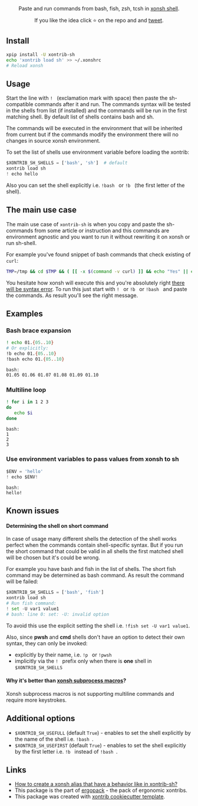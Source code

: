 <p align="center">  
Paste and run commands from bash, fish, zsh, tcsh in <a href="https://xon.sh">xonsh shell</a>.
</p>

<p align="center">  
If you like the idea click ⭐ on the repo and and <a href="https://twitter.com/intent/tweet?text=Nice%20xontrib%20for%20the%20xonsh%20shell!&url=https://github.com/anki-code/xontrib-sh" target="_blank">tweet</a>.
</p>


## Install
```bash
xpip install -U xontrib-sh
echo 'xontrib load sh' >> ~/.xonshrc
# Reload xonsh
```

## Usage

Start the line with `! ` (exclamation mark with space) then paste the sh-compatible commands after it and run. 
The commands syntax will be tested in the shells from list (if installed) and the commands will be run in 
the first matching shell. By default list of shells contains bash and sh. 

The commands will be executed in the environment that will be inherited from current but if the commands modify 
the environment there will no changes in source xonsh environment.

To set the list of shells use environment variable before loading the xontrib:
```python
$XONTRIB_SH_SHELLS = ['bash', 'sh']  # default
xontrib load sh
! echo hello
```

Also you can set the shell explicitly i.e. `!bash ` or `!b ` (the first letter of the shell).

## The main use case

The main use case of `xontrib-sh` is when you copy and paste the sh-commands from some article or instruction 
and this commands are environment agnostic and you want to run it without rewriting it on xonsh or run sh-shell. 

For example you've found snippet of bash commands that check existing of `curl`:
```bash
TMP=/tmp && cd $TMP && ( [[ -x $(command -v curl) ]] && echo "Yes" || echo "No" )  
```

You hesitate how xonsh will execute this and you're absolutely right [there will be syntax error](https://github.com/anki-code/xonsh-cheatsheet/blob/main/README.md#three-most-frequent-things-that-newcomers-missed). 
To run this just start with `! ` or `!b ` or `!bash ` and paste the commands. As result you'll see the right message.

## Examples

### Bash brace expansion
```bash
! echo 01.{05..10}
# Or explicitly:
!b echo 01.{05..10}
!bash echo 01.{05..10}
``` 
```
bash:
01.05 01.06 01.07 01.08 01.09 01.10
```

### Multiline loop
```bash
! for i in 1 2 3
do
   echo $i
done
```
```
bash:
1
2
3
```

### Use environment variables to pass values from xonsh to sh
```python
$ENV = 'hello'
! echo $ENV!
```
```
bash:
hello!
```

## Known issues

#### Determining the shell on short command

In case of usage many different shells the detection of the shell works perfect when the commands contain shell-specific syntax.
But if you run the short command that could be valid in all shells the first matched shell will be chosen but it's could be wrong. 
 
For example you have bash and fish in the list of shells. The short fish command may be determined as bash command.
As result the command will be failed:
```python
$XONTRIB_SH_SHELLS = ['bash', 'fish']
xontrib load sh
# Run fish command:
! set -U var1 value1
# bash: line 0: set: -U: invalid option
```
To avoid this use the explicit setting the shell i.e. `!fish set -U var1 value1`.

Also, since __pwsh__ and __cmd__ shells don't have an option to detect their own syntax, they can only be invoked:

  - explicitly by their name, i.e. `!p ` or `!pwsh `
  - implicitly via the `! ` prefix only when there is __one__ shell in `$XONTRIB_SH_SHELLS`

#### Why it's better than [xonsh subprocess macros](https://xon.sh/tutorial_macros.html#subprocess-macros)?

Xonsh subprocess macros is not supporting multiline commands and require more keystrokes.

## Additional options

* `$XONTRIB_SH_USEFULL` (default `True`) - enables to set the shell explicitly by the name of the shell i.e. `!bash `.
* `$XONTRIB_SH_USEFIRST` (default `True`) - enables to set the shell explicitly by the first letter i.e. `!b ` instead of `!bash `.

## Links 
* [How to create a xonsh alias that have a behavior like in xontrib-sh?](https://github.com/anki-code/xontrib-sh/issues/6#issuecomment-1045978621)
* This package is the part of [ergopack](https://github.com/anki-code/xontrib-ergopack) - the pack of ergonomic xontribs.
* This package was created with [xontrib cookiecutter template](https://github.com/xonsh/xontrib-cookiecutter).
